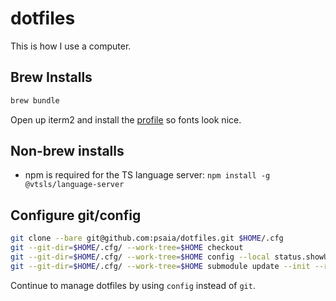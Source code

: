# dotfiles

This is how I use a computer.

## Brew Installs

```bash
brew bundle
```

Open up iterm2 and install the [profile](.iterm2/Profiles.json) so fonts look
nice.

## Non-brew installs

* npm is required for the TS language server: `npm install -g @vtsls/language-server`

## Configure git/config

```bash
git clone --bare git@github.com:psaia/dotfiles.git $HOME/.cfg
git --git-dir=$HOME/.cfg/ --work-tree=$HOME checkout
git --git-dir=$HOME/.cfg/ --work-tree=$HOME config --local status.showUntrackedFiles no
git --git-dir=$HOME/.cfg/ --work-tree=$HOME submodule update --init --recursive
```

Continue to manage dotfiles by using `config` instead of `git`.
